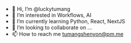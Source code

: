 - 👋 Hi, I’m @luckytumang
- 👀 I’m interested in Workflows, AI
- 🌱 I’m currently learning Python, React, NextJS
- 💞️ I’m looking to collaborate on ...
- 📫 How to reach me tumangshenyon@pm.me

<!---
luckytumang/luckytumang is a ✨ special ✨ repository because its `README.md` (this file) appears on your GitHub profile.
You can click the Preview link to take a look at your changes.
--->
